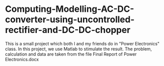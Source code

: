 # Computing-Modelling-AC-DC-converter-using-uncontrolled-rectifier-and-DC-DC-chopper
This is a small project which both I and my friends do in "Power Electronics" class. In this project, we use Matlab to stimulate the result.
The problem, calculation and data are taken from the file Final Report of Power Electronics.docx
